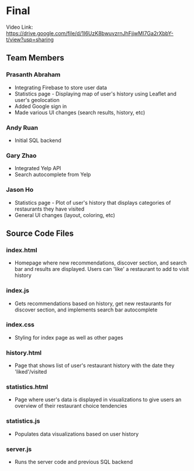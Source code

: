 # Final

Video Link: https://drive.google.com/file/d/1I6UzK8bwuvzrnJhFjjwMI7Ga2rXbbY-t/view?usp=sharing

## Team Members

### Prasanth Abraham
* Integrating Firebase to store user data
* Statistics page - Displaying map of user's history using Leaflet and user's geolocation
* Added Google sign in
* Made various UI changes (search results, history, etc)
### Andy Ruan
* Initial SQL backend
### Gary Zhao
* Integrated Yelp API
* Search autocomplete from Yelp
### Jason Ho
* Statistics page - Plot of user's history that displays categories of restaurants they have visited
* General UI changes (layout, coloring, etc)

## Source Code Files

### index.html
* Homepage where new recommendations, discover section, and search bar and results are displayed. Users can 'like' a restaurant to add to visit history
### index.js
* Gets recommendations based on history, get new restaurants for discover section, and implements search bar autocomplete
### index.css
* Styling for index page as well as other pages
### history.html
* Page that shows list of user's restaurant history with the date they 'liked'/visited
### statistics.html
* Page where user's data is displayed in visualizations to give users an overview of their restaurant choice tendencies
### statistics.js
* Populates data visualizations based on user history
### server.js
* Runs the server code and previous SQL backend
